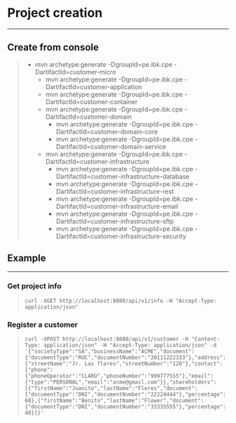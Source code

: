 # Project creation
***

## Create from console

> * mvn archetype:generate -DgroupId=pe.ibk.cpe -DartifactId=customer-micro
>    * mvn archetype:generate -DgroupId=pe.ibk.cpe -DartifactId=customer-application
>    * mvn archetype:generate -DgroupId=pe.ibk.cpe -DartifactId=customer-container
>    * mvn archetype:generate -DgroupId=pe.ibk.cpe -DartifactId=customer-domain
>        * mvn archetype:generate -DgroupId=pe.ibk.cpe -DartifactId=customer-domain-core
>        * mvn archetype:generate -DgroupId=pe.ibk.cpe -DartifactId=customer-domain-service
>    * mvn archetype:generate -DgroupId=pe.ibk.cpe -DartifactId=customer-infrastructure
>        * mvn archetype:generate -DgroupId=pe.ibk.cpe -DartifactId=customer-infrastructure-database
>        * mvn archetype:generate -DgroupId=pe.ibk.cpe -DartifactId=customer-infrastructure-rest
>        * mvn archetype:generate -DgroupId=pe.ibk.cpe -DartifactId=customer-infrastructure-email
>        * mvn archetype:generate -DgroupId=pe.ibk.cpe -DartifactId=customer-infrastructure-sftp
>        * mvn archetype:generate -DgroupId=pe.ibk.cpe -DartifactId=customer-infrastructure-security

## Example
***
### Get project info
> ` curl -XGET http://localhost:8080/api/v1/info -H "Accept-Type: application/json" `

### Register a customer

> ` curl -XPOST http://localhost:8080/api/v1/customer -H "Content-Type: application/json" -H "Accept-Type: application/json" -d '{"societyType":"SA","businessName":"ACME","document":{"documentType":"RUC","documentNumber":"20111222333"},"address":{"streetName":"Jr. Las flores","streetNumber":"128"},"contact":{"phone":{"phoneOperator":"CLARO","phoneNumber":"999777555"},"email":{"type":"PERSONAL","email":"acme@gmail.com"}},"shareholders":[{"firstName":"Juanito","lastName":"Flores","document":{"documentType":"DNI","documentNumber":"22224444"},"percentage":60},{"firstName":"Benito","lastName":"Flower","document":{"documentType":"DNI","documentNumber":"33335555"},"percentage":40}]}' `

